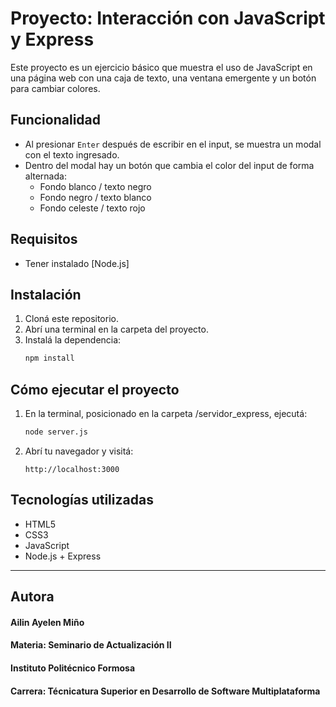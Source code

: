 # Proyecto: Interacción con JavaScript y Express

Este proyecto es un ejercicio básico que muestra el uso de JavaScript en una página web con una caja de texto, una ventana emergente y un botón para cambiar colores.

## Funcionalidad

- Al presionar `Enter` después de escribir en el input, se muestra un modal con el texto ingresado.
- Dentro del modal hay un botón que cambia el color del input de forma alternada:
  - Fondo blanco / texto negro
  - Fondo negro / texto blanco
  - Fondo celeste / texto rojo

## Requisitos

- Tener instalado [Node.js]

## Instalación

1. Cloná este repositorio.
2. Abrí una terminal en la carpeta del proyecto.
3. Instalá la dependencia:
   ```bash
   npm install
   ```

## Cómo ejecutar el proyecto

1. En la terminal, posicionado en la carpeta /servidor_express, ejecutá:
   ```bash
   node server.js
   ```

2. Abrí tu navegador y visitá:
   ```
   http://localhost:3000
   ```


## Tecnologías utilizadas

- HTML5
- CSS3
- JavaScript
- Node.js + Express

---

## Autora

#### Ailin Ayelen Miño
#### Materia: Seminario de Actualización II
#### Instituto Politécnico Formosa
#### Carrera: Técnicatura Superior en Desarrollo de Software Multiplataforma